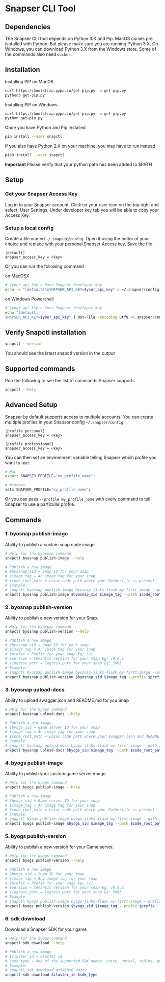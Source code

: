# Snapser CLI Tool

## Dependencies
The Snapser CLI tool depends on Python 3.X and Pip. MacOS comes pre isntalled with Python. But
please make sure you are running Python 3.X. On Windows, you can download Python 3.X from the
Windows store. Some of the commands also need `docker`.

## Installation
Installing PIP on MacOS
```bash
curl https://bootstrap.pypa.io/get-pip.py -o get-pip.py
python3 get-pip.py
```

Installing PIP on Windows
```bash
curl https://bootstrap.pypa.io/get-pip.py -o get-pip.py
python get-pip.py
```

Once you have Python and Pip installed
```bash
pip install --user snapctl
```
If you also have Python 2.X on your machine, you may have to run instead
```bash
pip3 install --user snapctl
```

**Important** Please verify that your python path has been added to $PATH

## Setup
### Get your Snapser Access Key
Log in to your Snapser account. Click on your user icon on the top right and select, User Settings.
Under developer key tab you will be able to copy your Access Key.

### Setup a local config
Create a file named `~/.snapser/config`. Open it using the editor of your choice and replace <key> with your
personal Snapser Access key. Save the file.
```text
[default]
snapser_access_key = <key>
```

Or you can run the following command

on MacOSX
```bash {{title: 'MacOSX'}}
# $your_api_key = Your Snapser developer key
echo -e "[default]\nSNAPSER_API_KEY=$your_api_key" > ~/.snapser/config
```
on Windows Powershell
```bash {{title: 'Windows Powershell'}}
# $your_api_key = Your Snapser developer key
echo "[default]
SNAPSER_API_KEY=$your_api_key" | Out-File -encoding utf8 ~\.snapser\config
```


## Verify Snapctl installation
```bash
snapctl --version
```
You should see the latest snapctl version in the output


## Supported commands
Run the following to see the list of commands Snapser supports
```bash
snapctl --help
```

## Advanced Setup
Snapser by default supports access to multiple accounts. You can create multiple profiles in your Snapser config
`~/.snapser/config`.
```text
[profile personal]
snapser_access_key = <key>

[profile professional]
snapser_access_key = <key>

```
You can then set an environment variable telling Snapser which profile you want to use.
```bash
# Mac
export SNAPSER_PROFILE="my_profile_name";

```
```bash
# Windows
setx SNAPSER_PROFILE="my_profile_name";

```
Or you can pass `--profile my_profile_name` with every command to tell Snapser to use a particular profile.


## Commands

### 1. byosnap publish-image
Ability to publish a custom snap code image.
```bash {{ title: 'Bring your own Snap - Publish a new image' }}
# Help for the byosnap command
snapctl byosnap publish-image --help

# Publish a new image
# $byosnap_sid = Snap ID for your snap
# $image_tag = An image tag for your snap
# $code_root_path = Local code path where your Dockerfile is present
# Example:
# snapctl byosnap publish-image byosnap-jinks-flask my-first-image --path /Users/DevName/Development/SnapserEngine/jinks_flask
snapctl byosnap publish-image $byosnap_sid $image_tag --path $code_root_path
```

### 2. byosnap publish-version
Ability to publish a new version for your Snap.
```bash {{ title: 'Bring your own Snap - Publish a new version' }}
# Help for the byosnap command
snapctl byosnap publish-version --help

# Publish a new image
# $byosnap_sid = Snap ID for your snap
# $image_tag = An image tag for your snap
# $prefix = Prefix for your snap Eg: /v1
# $version = Semantic version for your snap Eg: v0.0.1
# $ingress_port = Ingress port for your snap Eg: 5003
# Example:
# snapctl byosnap publish-image byosnap-jinks-flask my-first-image --prefix /v1 --version v0.0.1 --http-port 5003
snapctl byosnap publish-version $byosnap_sid $image_tag --prefix $prefix --version $version --http-port $ingress_port
```

### 3. byosnap upload-docs
Ability to upload swagger.json and README.md for you Snap
```bash {{ title: 'Bring your own Game Server - Publish a new image' }}
# Help for the byogs command
snapctl byosnap upload-docs --help

# Publish a new image
# $byogs_sid = Game server ID for your snap
# $image_tag = An image tag for your snap
# $code_root_path = Local code path where your swagger.json and README.md files are present
# Example:
# snapctl byosnap upload-docs byogs-jinks-flask my-first-image --path /Users/DevName/Development/SnapserEngine/jinks_flask
snapctl byosnap upload-docs $byogs_sid $image_tag --path $code_root_path
```

### 4. byogs publish-image
Ability to publish your custom game server image.
```bash {{ title: 'Bring your own Game Server - Publish a new image' }}
# Help for the byogs command
snapctl byogs publish-image --help

# Publish a new image
# $byogs_sid = Game server ID for your snap
# $image_tag = An image tag for your snap
# $code_root_path = Local code path where your Dockerfile is present
# Example:
# snapctl byogs publish-image byogs-jinks-flask my-first-image --path /Users/DevName/Development/SnapserEngine/jinks_flask
snapctl byogs publish-image $byogs_sid $image_tag --path $code_root_path
```

### 5. byogs publish-version
Ability to publish a new version for your Game server.
```bash {{ title: 'Bring your own Snap - Publish a new version' }}
# Help for the byogs command
snapctl byogs publish-version --help

# Publish a new image
# $byogs_sid = Snap ID for your snap
# $image_tag = Any image tag for your snap
# $prefix = Prefix for your snap Eg: /v1
# $version = Semantic version for your snap Eg: v0.0.1
# $ingress_port = Ingress port for your snap Eg: 5003
# Example:
# snapctl byogs publish-image byogs-jinks-flask my-first-image --prefix /v1 --version v0.0.1 --http-port 5003
snapctl byogs publish-version $byogs_sid $image_tag --prefix $prefix --version $version --http-port $ingress_port
```

### 6. sdk download
Download a Snapser SDK for your game
```bash {{ title: 'SDK - Download' }}
# Help for the byogs command
snapctl sdk download --help

# Publish a new image
# $cluster_id = Cluster Id
# $sdk_type = One of the supported SDK names: unity, unreal, roblox, godot, cocos, ios-objc, ios-swift, android-java, android-kotlin, web-ts, web-js, csharp, cpp, lua, ts, go, python, kotlin, java, c, node, js, perl, php, closure, ruby, rust.
# Example:
# snapctl sdk download gx5x6bc0 unity
snapctl sdk download $cluster_id $sdk_type
```


